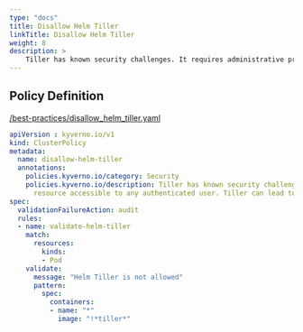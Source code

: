 ```yaml
---
type: "docs"
title: Disallow Helm Tiller
linkTitle: Disallow Helm Tiller
weight: 8
description: >
    Tiller has known security challenges. It requires administrative privileges and acts as a shared resource accessible to any authenticated user. Tiller can lead to privilge escalation as restricted users can impact other users.
---
```


## Policy Definition
<a href="https://github.com/kyverno/policies/raw/main//best-practices/disallow_helm_tiller.yaml" target="-blank">/best-practices/disallow_helm_tiller.yaml</a>

```yaml
apiVersion : kyverno.io/v1
kind: ClusterPolicy
metadata:
  name: disallow-helm-tiller
  annotations:
    policies.kyverno.io/category: Security
    policies.kyverno.io/description: Tiller has known security challenges. It requires administrative privileges and acts as a shared
      resource accessible to any authenticated user. Tiller can lead to privilge escalation as restricted users can impact other users.
spec:
  validationFailureAction: audit
  rules:
  - name: validate-helm-tiller
    match:
      resources:
        kinds:
        - Pod
    validate:
      message: "Helm Tiller is not allowed"  
      pattern:
        spec:
          containers:
          - name: "*"
            image: "!*tiller*"

```
